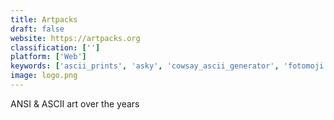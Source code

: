 ```yaml
---
title: Artpacks
draft: false 
website: https://artpacks.org
classification: ['']
platform: ['Web']
keywords: ['ascii_prints', 'asky', 'cowsay_ascii_generator', 'fotomoji', 'hexascii', 'prisma']
image: logo.png
---
```

ANSI & ASCII art over the years